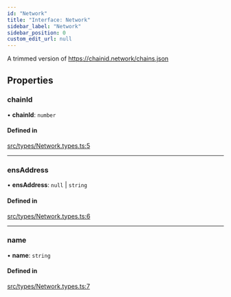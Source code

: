 ```yaml
---
id: "Network"
title: "Interface: Network"
sidebar_label: "Network"
sidebar_position: 0
custom_edit_url: null
---
```


A trimmed version of https://chainid.network/chains.json

## Properties

### chainId

• **chainId**: `number`

#### Defined in

[src/types/Network.types.ts:5](https://github.com/Earnifi/essential-eth/blob/94802f1/src/types/Network.types.ts#L5)

___

### ensAddress

• **ensAddress**: ``null`` \| `string`

#### Defined in

[src/types/Network.types.ts:6](https://github.com/Earnifi/essential-eth/blob/94802f1/src/types/Network.types.ts#L6)

___

### name

• **name**: `string`

#### Defined in

[src/types/Network.types.ts:7](https://github.com/Earnifi/essential-eth/blob/94802f1/src/types/Network.types.ts#L7)
